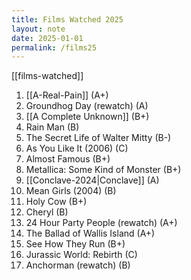 ```yaml
---
title: Films Watched 2025
layout: note
date: 2025-01-01
permalink: /films25
---
```


[[films-watched]]

1. [[A-Real-Pain]] (A+)
2. Groundhog Day (rewatch) (A)
3. [[A Complete Unknown]] (B+)
4. Rain Man (B)
5. The Secret Life of Walter Mitty (B-)
6. As You Like It (2006) (C)
7. Almost Famous (B+)
8. Metallica: Some Kind of Monster (B+)
9. [[Conclave-2024|Conclave]] (A)
10. Mean Girls (2004) (B)
11. Holy Cow (B+)
12. Cheryl (B)
13. 24 Hour Party People (rewatch) (A+)
14. The Ballad of Wallis Island (A+)
15. See How They Run (B+)
16. Jurassic World: Rebirth (C)
17. Anchorman (rewatch) (B)